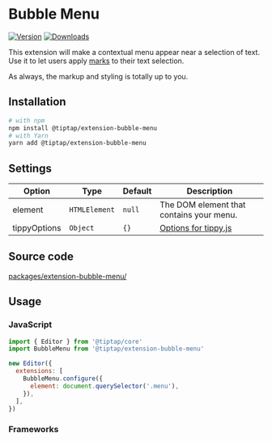 # Bubble Menu
[![Version](https://img.shields.io/npm/v/@tiptap/extension-bubble-menu.svg?label=version)](https://www.npmjs.com/package/@tiptap/extension-bubble-menu)
[![Downloads](https://img.shields.io/npm/dm/@tiptap/extension-bubble-menu.svg)](https://npmcharts.com/compare/@tiptap/extension-bubble-menu?minimal=true)

This extension will make a contextual menu appear near a selection of text. Use it to let users apply [marks](/api/marks) to their text selection.

As always, the markup and styling is totally up to you.

## Installation
```bash
# with npm
npm install @tiptap/extension-bubble-menu
# with Yarn
yarn add @tiptap/extension-bubble-menu
```

## Settings
| Option       | Type          | Default | Description                                                             |
| ------------ | ------------- | ------- | ----------------------------------------------------------------------- |
| element      | `HTMLElement` | `null`  | The DOM element that contains your menu.                                |
| tippyOptions | `Object`      | `{}`    | [Options for tippy.js](https://atomiks.github.io/tippyjs/v6/all-props/) |

## Source code
[packages/extension-bubble-menu/](https://github.com/ueberdosis/tiptap-next/blob/main/packages/extension-bubble-menu/)

## Usage

### JavaScript
```js
import { Editor } from '@tiptap/core'
import BubbleMenu from '@tiptap/extension-bubble-menu'

new Editor({
  extensions: [
    BubbleMenu.configure({
      element: document.querySelector('.menu'),
    }),
  ],
})
```

### Frameworks
<demos :items="{
  Vue: 'Extensions/BubbleMenu/Vue',
  React: 'Extensions/BubbleMenu/React',
}" />
